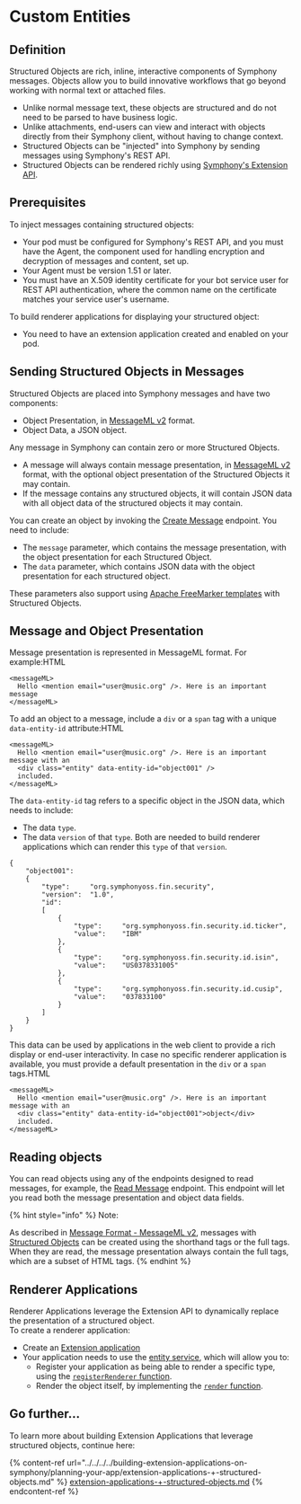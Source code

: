 # Custom Entities

## Definition

Structured Objects are rich, inline, interactive components of Symphony messages. Objects allow you to build innovative workflows that go beyond working with normal text or attached files.

* Unlike normal message text, these objects are structured and do not need to be parsed to have business logic.
* Unlike attachments, end-users can view and interact with objects directly from their Symphony client, without having to change context.
* Structured Objects can be "injected" into Symphony by sending messages using Symphony's REST API.&#x20;
* Structured Objects can be rendered richly using [Symphony's Extension API](../../../../building-extension-applications-on-symphony/overview-of-extension-api/).

## Prerequisites

To inject messages containing structured objects:

* Your pod must be configured for Symphony's REST API, and you must have the Agent, the component used for handling encryption and decryption of messages and content, set up.
* Your Agent must be version 1.51 or later.
* You must have an X.509 identity certificate for your bot service user for REST API authentication, where the common name on the certificate matches your service user's username.

To build renderer applications for displaying your structured object:

* You need to have an extension application created and enabled on your pod.

## Sending Structured Objects in Messages

Structured Objects are placed into Symphony messages and have two components:

* Object Presentation, in [MessageML v2](broken-reference) format.
* Object Data, a JSON object.

Any message in Symphony can contain zero or more Structured Objects.

* A message will always contain message presentation, in [MessageML v2](broken-reference) format, with the optional object presentation of the Structured Objects it may contain.
* If the message contains any structured objects, it will contain JSON data with all object data of the structured objects it may contain.

You can create an object by invoking the [Create Message](https://rest-api.symphony.com/docs/create-message-v4) endpoint. You need to include:

* The `message` parameter, which contains the message presentation, with the object presentation for each Structured Object.
* The `data` parameter, which contains JSON data with the object presentation for each structured object.

These parameters also support using [Apache FreeMarker templates](http://freemarker.org) with Structured Objects.

## Message and Object Presentation

Message presentation is represented in MessageML format. For example:HTML

```markup
<messageML>
  Hello <mention email="user@music.org" />. Here is an important message
</messageML>
```

To add an object to a message, include a `div` or a `span` tag with a unique `data-entity-id` attribute:HTML

```markup
<messageML>
  Hello <mention email="user@music.org" />. Here is an important message with an
  <div class="entity" data-entity-id="object001" /> 
  included.
</messageML>
```

The `data-entity-id` tag refers to a specific object in the JSON data, which needs to include:

* The data `type`.
* The data `version` of that `type`. Both are needed to build renderer applications which can render this `type` of that `version`.

```
{
    "object001":
    {
        "type":     "org.symphonyoss.fin.security",
        "version":  "1.0",
        "id":
        [
            {
                "type":     "org.symphonyoss.fin.security.id.ticker",
                "value":    "IBM"
            },
            {
                "type":     "org.symphonyoss.fin.security.id.isin",
                "value":    "US0378331005"
            },
            {
                "type":     "org.symphonyoss.fin.security.id.cusip",
                "value":    "037833100"
            }
        ]
    }
}
```

This data can be used by applications in the web client to provide a rich display or end-user interactivity. In case no specific renderer application is available, you must provide a default presentation in the `div` or a `span` tags.HTML

```markup
<messageML>
  Hello <mention email="user@music.org" />. Here is an important message with an 
  <div class="entity" data-entity-id="object001">object</div> 
  included.
</messageML>
```

## Reading objects

You can read objects using any of the endpoints designed to read messages, for example, the [Read Message](https://developers.symphony.com/restapi/reference#messages-v4) endpoint. This endpoint will let you read both the message presentation and object data fields.

{% hint style="info" %}
Note:

As described in [Message Format - MessageML v2](broken-reference), messages with [Structured Objects](structured-objects.md) can be created using the shorthand tags or the full tags. When they are read, the message presentation always contain the full tags, which are a subset of HTML tags.
{% endhint %}

## Renderer Applications

Renderer Applications leverage the Extension API to dynamically replace the presentation of a structured object.\
To create a renderer application:

* Create an [Extension application](../../../../building-extension-applications-on-symphony/building-extension-applications-on-symphony.md)
* Your application needs to use the [entity service](../../../../building-extension-applications-on-symphony/overview-of-extension-api/extension-api-services/entity-service/), which will allow you to:
  * Register your application as being able to render a specific type, using the [`registerRenderer` function](../../../../building-extension-applications-on-symphony/overview-of-extension-api/extension-api-services/entity-service/#registerrenderer).
  * Render the object itself, by implementing the [`render` function](../../../../building-extension-applications-on-symphony/overview-of-extension-api/extension-api-services/entity-service/#render).

## Go further...

To learn more about building Extension Applications that leverage structured objects, continue here:

{% content-ref url="../../../../building-extension-applications-on-symphony/planning-your-app/extension-applications-+-structured-objects.md" %}
[extension-applications-+-structured-objects.md](../../../../building-extension-applications-on-symphony/planning-your-app/extension-applications-+-structured-objects.md)
{% endcontent-ref %}
